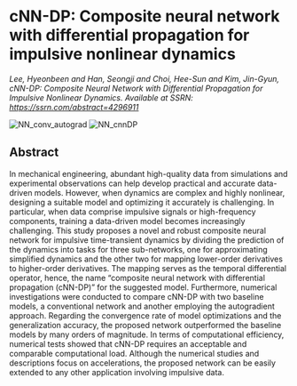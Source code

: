# cNN-DP: Composite neural network with differential propagation for impulsive nonlinear dynamics
*Lee, Hyeonbeen and Han, Seongji and Choi, Hee-Sun and Kim, Jin-Gyun, cNN-DP: Composite Neural Network with Differential Propagation for Impulsive Nonlinear Dynamics. Available at SSRN: https://ssrn.com/abstract=4296911*
  
![NN_conv_autograd](https://user-images.githubusercontent.com/78078652/204765197-5df81c5c-53c0-407f-988c-9ff8e68fadff.png)
![NN_cnnDP](https://user-images.githubusercontent.com/78078652/204765201-18266aa6-343f-40bd-9b41-c429c86a8d99.png)
## Abstract
In mechanical engineering, abundant high-quality data from simulations and experimental observations can help develop practical and accurate data-driven models. However, when dynamics are complex and highly nonlinear, designing a suitable model and optimizing it accurately is challenging. In particular, when data comprise impulsive signals or high-frequency components, training a data-driven model becomes increasingly challenging. This study proposes a novel and robust composite neural network for impulsive time-transient dynamics by dividing the prediction of the dynamics into tasks for three sub-networks, one for approximating simplified dynamics and the other two for mapping lower-order derivatives to higher-order derivatives. The mapping serves as the temporal differential operator, hence, the name “composite neural network with differential propagation (cNN-DP)” for the suggested model. Furthermore, numerical investigations were conducted to compare cNN-DP with two baseline models, a conventional network and another employing the autogradient approach. Regarding the convergence rate of model optimizations and the generalization accuracy, the proposed network outperformed the baseline models by many orders of magnitude. In terms of computational efficiency, numerical tests showed that cNN-DP requires an acceptable and comparable computational load. Although the numerical studies and descriptions focus on accelerations, the proposed network can be easily extended to any other application involving impulsive data.
